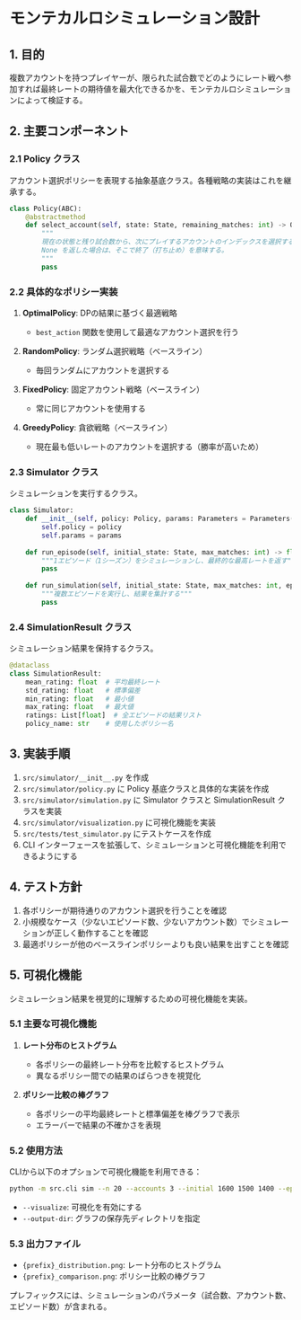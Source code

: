 # モンテカルロシミュレーション設計

## 1. 目的
複数アカウントを持つプレイヤーが、限られた試合数でどのようにレート戦へ参加すれば最終レートの期待値を最大化できるかを、モンテカルロシミュレーションによって検証する。

## 2. 主要コンポーネント

### 2.1 Policy クラス
アカウント選択ポリシーを表現する抽象基底クラス。各種戦略の実装はこれを継承する。

```python
class Policy(ABC):
    @abstractmethod
    def select_account(self, state: State, remaining_matches: int) -> Optional[int]:
        """
        現在の状態と残り試合数から、次にプレイするアカウントのインデックスを選択する。
        None を返した場合は、そこで終了（打ち止め）を意味する。
        """
        pass
```

### 2.2 具体的なポリシー実装

1. **OptimalPolicy**: DPの結果に基づく最適戦略
   - `best_action` 関数を使用して最適なアカウント選択を行う

2. **RandomPolicy**: ランダム選択戦略（ベースライン）
   - 毎回ランダムにアカウントを選択する

3. **FixedPolicy**: 固定アカウント戦略（ベースライン）
   - 常に同じアカウントを使用する

4. **GreedyPolicy**: 貪欲戦略（ベースライン）
   - 現在最も低いレートのアカウントを選択する（勝率が高いため）

### 2.3 Simulator クラス
シミュレーションを実行するクラス。

```python
class Simulator:
    def __init__(self, policy: Policy, params: Parameters = Parameters()):
        self.policy = policy
        self.params = params
    
    def run_episode(self, initial_state: State, max_matches: int) -> float:
        """1エピソード（1シーズン）をシミュレーションし、最終的な最高レートを返す"""
        pass
    
    def run_simulation(self, initial_state: State, max_matches: int, episodes: int) -> SimulationResult:
        """複数エピソードを実行し、結果を集計する"""
        pass
```

### 2.4 SimulationResult クラス
シミュレーション結果を保持するクラス。

```python
@dataclass
class SimulationResult:
    mean_rating: float  # 平均最終レート
    std_rating: float   # 標準偏差
    min_rating: float   # 最小値
    max_rating: float   # 最大値
    ratings: List[float]  # 全エピソードの結果リスト
    policy_name: str    # 使用したポリシー名
```

## 3. 実装手順

1. `src/simulator/__init__.py` を作成
2. `src/simulator/policy.py` に Policy 基底クラスと具体的な実装を作成
3. `src/simulator/simulation.py` に Simulator クラスと SimulationResult クラスを実装
4. `src/simulator/visualization.py` に可視化機能を実装
5. `src/tests/test_simulator.py` にテストケースを作成
6. CLI インターフェースを拡張して、シミュレーションと可視化機能を利用できるようにする

## 4. テスト方針

1. 各ポリシーが期待通りのアカウント選択を行うことを確認
2. 小規模なケース（少ないエピソード数、少ないアカウント数）でシミュレーションが正しく動作することを確認
3. 最適ポリシーが他のベースラインポリシーよりも良い結果を出すことを確認

## 5. 可視化機能

シミュレーション結果を視覚的に理解するための可視化機能を実装。

### 5.1 主要な可視化機能

1. **レート分布のヒストグラム**
   - 各ポリシーの最終レート分布を比較するヒストグラム
   - 異なるポリシー間での結果のばらつきを視覚化

2. **ポリシー比較の棒グラフ**
   - 各ポリシーの平均最終レートと標準偏差を棒グラフで表示
   - エラーバーで結果の不確かさを表現

### 5.2 使用方法

CLIから以下のオプションで可視化機能を利用できる：

```bash
python -m src.cli sim --n 20 --accounts 3 --initial 1600 1500 1400 --episodes 200 --policy all --visualize --output-dir ./results
```

- `--visualize`: 可視化を有効にする
- `--output-dir`: グラフの保存先ディレクトリを指定

### 5.3 出力ファイル

- `{prefix}_distribution.png`: レート分布のヒストグラム
- `{prefix}_comparison.png`: ポリシー比較の棒グラフ

プレフィックスには、シミュレーションのパラメータ（試合数、アカウント数、エピソード数）が含まれる。